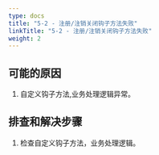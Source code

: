 ```yaml
---
type: docs
title: "5-2 - 注册/注销关闭钩子方法失败"
linkTitle: "5-2 - 注册/注销关闭钩子方法失败"
weight: 2
---
```


## 可能的原因

1. 自定义钩子方法,业务处理逻辑异常。

## 排查和解决步骤

1. 检查自定义钩子方法，业务处理逻辑。

<p style="margin-top: 3rem;"> </p>